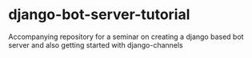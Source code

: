 # django-bot-server-tutorial
Accompanying repository for a seminar on creating a django based bot server and also getting started with django-channels
